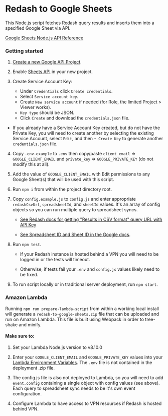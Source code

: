 # Redash to Google Sheets

This Node.js script fetches Redash query results and inserts them into a specified Google Sheet via API.

[Google Sheets Node.js API Reference](https://developers.google.com/sheets/api/quickstart/nodejs)

### Getting started

1. [Create a new Google API Project](https://console.developers.google.com/projectcreate).

2. Enable [Sheets API](https://console.developers.google.com/apis/api/sheets.googleapis.com/overview) in your new project.

3. Create Service Account Key:

      * Under `Credentials` click `Create credentials`.
      * Select `Service account key`.
      * Create `New service account` if needed (for Role, the limited Project > Viewer works).
      * `Key type` should be JSON.
      * Click `Create` and download the `credentials.json` file.

  * If you already have a Service Account Key created, but do not have the Private Key, you will need to create another by selecting the existing Service Account, select `Edit`, and then `+ Create Key` to generate another `credentials.json` file.

4. Copy `.env.example` to `.env` then copy/paste `client_email` => `GOOGLE_CLIENT_EMAIL` and `private_key` => `GOOGLE_PRIVATE_KEY` (do not modify this at all).

5. Add the value of `GOOGLE_CLIENT_EMAIL` with Edit permissions to any Google Sheet(s) that will be used with this script.

6. Run `npm i` from within the project directory root.

7. Copy `config.example.js` to `config.js` and enter appropriate `redashCsvUrl`, `spreadsheetId`, and `sheetId` values. It's an array of config objects so you can run multiple query to spreadsheet syncs.

      * [See Redash docs for getting "Results in CSV format" query URL with API Key](https://redash.io/help/user-guide/querying/download-query-results)

      * [See Spreadsheet ID and Sheet ID in the Google docs](https://developers.google.com/sheets/api/guides/concepts).

8. Run `npm test`.

      * If your Redash instance is hosted behind a VPN you will need to be logged in or the tests will timeout.

      * Otherwise, if tests fail your `.env` and `config.js` values likely need to be fixed.

9. To run script locally or in traditional server deployment, run `npm start`.


### Amazon Lambda

Running `npm run prepare-lambda-script` from within a working local install will generate a `redash-to-google-sheets.zip` file that can be uploaded and run on Amazon Lambda. This file is built using Webpack in order to tree-shake and minify.

#### Make sure to:

1. Set your Lambda Node.js version to v8.10.0

2. Enter your `GOOGLE_CLIENT_EMAIL` and `GOOGLE_PRIVATE_KEY` values into your [Lambda Environment Variables](https://docs.aws.amazon.com/lambda/latest/dg/env_variables.html). The `.env` file is not contained in the deployment .zip file.

3. The config.js file is also not deployed to Lambda, so you will need to add `event.config` containing a single object with config values (see above). Each query to spreadsheet sync needs to be it's own event configuration.

4. Configure Lambda to have access to VPN resources if Redash is hosted behind VPN.
